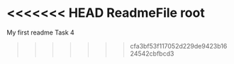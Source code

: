 <<<<<<< HEAD
ReadmeFile root
=======
My first readme Task 4
>>>>>>> cfa3bf53f117052d229de9423b1624542cbfbcd3
